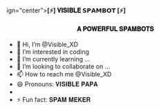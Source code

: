 ign="center"><b>[⚡] 𝐕𝐈𝐒𝐈𝐁𝐋𝐄 𝗦𝗣𝗔𝗠𝗕𝗢𝗧 [⚡]</b></h1>

<h4 align="center"> 𝐀 𝐏𝐎𝐖𝐄𝐑𝐅𝐔𝐋  𝐒𝐏𝐀𝐌𝐁𝐎𝐓𝐒</h4>

- 👋 Hi, I’m @Visible_XD
- 👀 I’m interested in coding 
- 🌱 I’m currently learning ...
- 💞️ I’m looking to collaborate on ...
- 📫 How to reach me @Visible_XD
- 😄 Pronouns: 𝐕𝐈𝐒𝐈𝐁𝐋𝐄 𝐏𝐀𝐏𝐀
- 
- ⚡ Fun fact: 𝐒𝐏𝐀𝐌 𝐌𝐄𝐊𝐄𝐑  

<!---
Visiblexd/Visiblexd is a ✨ special ✨ repository because its `README.md` (this file) appears on your GitHub profile.
You can click the Preview link to take a look at your changes.
--->
